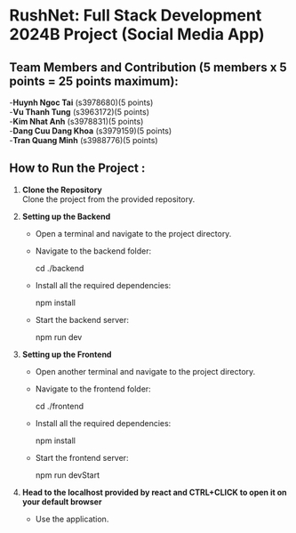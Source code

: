 # RushNet: Full Stack Development 2024B Project (Social Media App)

## Team Members and Contribution (5 members x 5 points = 25 points maximum):

-**Huynh Ngoc Tai** (s3978680)(5 points)\
-**Vu Thanh Tung** (s3963172)(5 points)\
-**Kim Nhat Anh** (s3978831)(5 points)\
-**Dang Cuu Dang Khoa** (s3979159)(5 points)\
-**Tran Quang Minh** (s3988776)(5 points)

## How to Run the Project :

1. **Clone the Repository**  
   Clone the project from the provided repository.

2. **Setting up the Backend**

   - Open a terminal and navigate to the project directory.
   - Navigate to the backend folder:

     cd ./backend

   - Install all the required dependencies:

     npm install

   - Start the backend server:

     npm run dev

3. **Setting up the Frontend**

   - Open another terminal and navigate to the project directory.
   - Navigate to the frontend folder:

     cd ./frontend

   - Install all the required dependencies:

     npm install

   - Start the frontend server:

     npm run devStart

4. **Head to the localhost provided by react and CTRL+CLICK to open it on your default browser**
   - Use the application.
